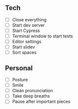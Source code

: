 ## Tech

- [ ] Close everything
- [ ] Start dev server
- [ ] Start Cypress
- [ ] Terminal window to start tests
- [ ] Editor settings
- [ ] Start slidev
- [ ] Sort spaces

## Personal

- [ ] Posture
- [ ] Smile
- [ ] Clean pronunciation
- [ ] Take deep breaths
- [ ] Pause after important pieces
